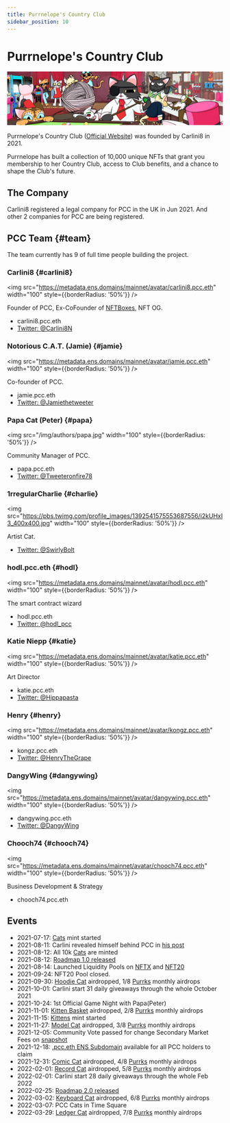 ```yaml
---
title: Purrnelope's Country Club
sidebar_position: 10
---
```


# Purrnelope's Country Club

![](./assets/pcc.jpg)

Purrnelope's Country Club ([Official Website](https://purrnelopescountryclub.com/)) was founded by Carlini8 in 2021.

Purrnelope has built a collection of 10,000 unique NFTs that grant you membership to her Country Club, access to Club benefits, and a chance to shape the Club's future.

## The Company

Carlini8 registered a legal company for PCC in the UK in Jun 2021. And other 2 companies for PCC are being registered.

## PCC Team {#team}

The team currently has 9 of full time people building the project.

### Carlini8 {#carlini8}

<img
src="https://metadata.ens.domains/mainnet/avatar/carlini8.pcc.eth"
width="100"
style={{borderRadius: '50%'}}
/>

Founder of PCC, Ex-CoFounder of [NFTBoxes](https://www.nftboxes.io/), NFT OG.

- carlini8.pcc.eth
- [Twitter: @Carlini8N](https://twitter.com/Carlini8N)

### Notorious C.A.T. (Jamie) {#jamie}

<img
src="https://metadata.ens.domains/mainnet/avatar/jamie.pcc.eth"
width="100"
style={{borderRadius: '50%'}}
/>

Co-founder of PCC.

- jamie.pcc.eth
- [Twitter: @Jamiethetweeter](https://twitter.com/Jamiethetweeter)

### Papa Cat (Peter) {#papa}

<img
src="/img/authors/papa.jpg"
width="100"
style={{borderRadius: '50%'}}
/>

Community Manager of PCC.

- papa.pcc.eth
- [Twitter: @Tweeteronfire78](https://twitter.com/Tweeteronfire78)

### 1rregularCharlie {#charlie}

<img
src="https://pbs.twimg.com/profile_images/1392541575553687556/i2kUHxI3_400x400.jpg"
width="100"
style={{borderRadius: '50%'}}
/>

Artist Cat.

- [Twitter: @SwirlyBolt](https://twitter.com/swirlybolt)

### hodl.pcc.eth {#hodl}

<img
src="https://metadata.ens.domains/mainnet/avatar/hodl.pcc.eth"
width="100"
style={{borderRadius: '50%'}}
/>

The smart contract wizard

- hodl.pcc.eth
- [Twitter: @hodl_pcc](https://twitter.com/hodl_pcc)

### Katie Niepp {#katie}

<img
src="https://metadata.ens.domains/mainnet/avatar/katie.pcc.eth"
width="100"
style={{borderRadius: '50%'}}
/>

Art Director

- katie.pcc.eth
- [Twitter: @Hippapasta](https://twitter.com/Hippapasta)

### Henry {#henry}

<img
src="https://metadata.ens.domains/mainnet/avatar/kongz.pcc.eth"
width="100"
style={{borderRadius: '50%'}}
/>

- kongz.pcc.eth
- [Twitter: @HenryTheGrape](https://twitter.com/HenryTheGrape)

### DangyWing {#dangywing}

<img
src="https://metadata.ens.domains/mainnet/avatar/dangywing.pcc.eth"
width="100"
style={{borderRadius: '50%'}}
/>

- dangywing.pcc.eth
- [Twitter: @DangyWing](https://twitter.com/dangywing)

### Chooch74 {#chooch74}

<img
src="https://metadata.ens.domains/mainnet/avatar/chooch74.pcc.eth"
width="100"
style={{borderRadius: '50%'}}
/>

Business Development & Strategy

- chooch74.pcc.eth

## Events

- 2021-07-17: [Cats](../collections/cats/index.md) mint started
- 2021-08-11: Carlini revealed himself behind PCC in [his post](/posts/2021/08/11/post/pcc-the-unanon)
- 2021-08-12: All 10k [Cats](../collections/cats/index.md) are minted
- 2021-08-12: [Roadmap 1.0 released](/posts/2021/08/12/post/roadmap)
- 2021-08-14: Launched Liquidity Pools on [NFTX](https://app.nftx.org/redeem/0xe581f272706581f9dcc362df3c7934e99192c492/) and [NFT20](https://nft20.io/asset/0x54c9e17ad8016a062ffd89d1b53aaee80c0cf43d)
- 2021-09-24: NFT20 Pool closed.
- 2021-09-30: [Hoodie Cat](../collections/kittyvalut-purrks/1-hoodie-cat.md) airdropped, 1/8 [Purrks](../collections/kittyvalut-purrks/index.md) monthly airdrops
- 2021-10-01: Carlini start 31 daily giveaways through the whole October 2021
- 2021-10-24: 1st Official Game Night with Papa(Peter)
- 2021-11-01: [Kitten Basket](../collections/kittyvalut-purrks/2-kitten-basket.md) airdropped, 2/8 [Purrks](../collections/kittyvalut-purrks/index.md) monthly airdrops
- 2021-11-15: [Kittens](../collections/kittens/index.md) mint started
- 2021-11-27: [Model Cat](../collections/kittyvalut-purrks/3-model-cat.md) airdropped, 3/8 [Purrks](../collections/kittyvalut-purrks/index.md) monthly airdrops
- 2021-12-05: Community Vote passed for change Secondary Market Fees on [snapshot](https://snapshot.org/#/purrnelopescountryclub.eth/proposal/0x46cc3b68385e86388cbb2780aeb82db4bf74da55188d3e3283ebf81f2540979e)
- 2021-12-18: [.pcc.eth ENS Subdomain](../ens/index.md) available for all PCC holders to claim
- 2021-12-31: [Comic Cat](../collections/kittyvalut-purrks/4-comic-cat.md) airdropped, 4/8 [Purrks](../collections/kittyvalut-purrks/index.md) monthly airdrops
- 2022-02-01: [Record Cat](../collections/kittyvalut-purrks/5-record-cat.md) airdropped, 5/8 [Purrks](../collections/kittyvalut-purrks/index.md) monthly airdrops
- 2022-02-01: Carlini start 28 daily giveaways through the whole Feb 2022
- 2022-02-25: [Roadmap 2.0 released](/posts/2022/02/25/post/roadmap-2-0-6-months-on-from-launch)
- 2022-03-02: [Keyboard Cat](../collections/kittyvalut-purrks/6-keyboard-cat.md) airdropped, 6/8 [Purrks](../collections/kittyvalut-purrks/index.md) monthly airdrops
- 2022-03-07: PCC Cats in Time Square
- 2022-03-29: [Ledger Cat](../collections/kittyvalut-purrks/7-ledger-cat.md) airdropped, 7/8 [Purrks](../collections/kittyvalut-purrks/index.md) monthly airdrops
